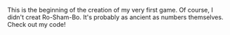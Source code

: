 This is the beginning of the creation of my very first game. Of course, I didn't creat Ro-Sham-Bo. It's probably as ancient as numbers themselves. Check out my code!